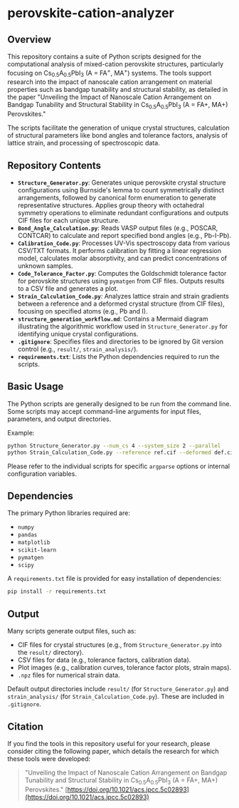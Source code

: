 # perovskite-cation-analyzer

## Overview

This repository contains a suite of Python scripts designed for the computational analysis of mixed-cation perovskite structures, particularly focusing on Cs<sub>0.5</sub>A<sub>0.5</sub>PbI<sub>3</sub> (A = FA<sup>+</sup>, MA<sup>+</sup>) systems. The tools support research into the impact of nanoscale cation arrangement on material properties such as bandgap tunability and structural stability, as detailed in the paper "Unveiling the Impact of Nanoscale Cation Arrangement on Bandgap Tunability and Structural Stability in Cs<sub>0.5</sub>A<sub>0.5</sub>PbI<sub>3</sub> (A = FA+, MA+) Perovskites."

The scripts facilitate the generation of unique crystal structures, calculation of structural parameters like bond angles and tolerance factors, analysis of lattice strain, and processing of spectroscopic data.

## Repository Contents

*   **`Structure_Generator.py`**:  Generates unique perovskite crystal structure configurations using Burnside's lemma to count symmetrically distinct arrangements, followed by canonical form enumeration to generate representative structures. Applies group theory with octahedral symmetry operations to eliminate redundant configurations and outputs CIF files for each unique structure.
*   **`Bond_Angle_Calculation.py`**: Reads VASP output files (e.g., POSCAR, CONTCAR) to calculate and report specified bond angles (e.g., Pb-I-Pb).
*   **`Calibration_Code.py`**: Processes UV-Vis spectroscopy data from various CSV/TXT formats. It performs calibration by fitting a linear regression model, calculates molar absorptivity, and can predict concentrations of unknown samples.
*   **`Code_Tolerance_Factor.py`**: Computes the Goldschmidt tolerance factor for perovskite structures using `pymatgen` from CIF files. Outputs results to a CSV file and generates a plot.
*   **`Strain_Calculation_Code.py`**: Analyzes lattice strain and strain gradients between a reference and a deformed crystal structure (from CIF files), focusing on specified atoms (e.g., Pb and I).
*   **`structure_generation_workflow.md`**: Contains a Mermaid diagram illustrating the algorithmic workflow used in `Structure_Generator.py` for identifying unique crystal configurations.
*   **`.gitignore`**: Specifies files and directories to be ignored by Git version control (e.g., `result/`, `strain_analysis/`).
*   **`requirements.txt`**: Lists the Python dependencies required to run the scripts.

## Basic Usage

The Python scripts are generally designed to be run from the command line. Some scripts may accept command-line arguments for input files, parameters, and output directories.

Example:
```bash
python Structure_Generator.py --num_cs 4 --system_size 2 --parallel
python Strain_Calculation_Code.py --reference ref.cif --deformed def.cif
```
Please refer to the individual scripts for specific `argparse` options or internal configuration variables.

## Dependencies

The primary Python libraries required are:

*   `numpy`
*   `pandas`
*   `matplotlib`
*   `scikit-learn`
*   `pymatgen`
*   `scipy`

A `requirements.txt` file is provided for easy installation of dependencies:
```bash
pip install -r requirements.txt
```

## Output

Many scripts generate output files, such as:
*   CIF files for crystal structures (e.g., from `Structure_Generator.py` into the `result/` directory).
*   CSV files for data (e.g., tolerance factors, calibration data).
*   Plot images (e.g., calibration curves, tolerance factor plots, strain maps).
*   `.npz` files for numerical strain data.

Default output directories include `result/` (for `Structure_Generator.py`) and `strain_analysis/` (for `Strain_Calculation_Code.py`). These are included in `.gitignore`.

## Citation

If you find the tools in this repository useful for your research, please consider citing the following paper, which details the research for which these tools were developed:

> "Unveiling the Impact of Nanoscale Cation Arrangement on Bandgap Tunability and Structural Stability in Cs<sub>0.5</sub>A<sub>0.5</sub>PbI<sub>3</sub> (A = FA+, MA+) Perovskites." [https://doi.org/10.1021/acs.jpcc.5c02893](https://doi.org/10.1021/acs.jpcc.5c02893)

